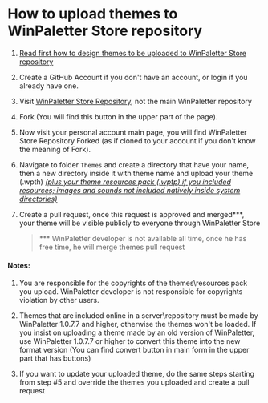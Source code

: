 # How to upload themes to WinPaletter Store repository

1. [Read first how to design themes to be uploaded to WinPaletter Store repository](https://github.com/Abdelrhman-AK/WinPaletter/blob/master/Documentations/Store/DesigningThemesRules.md)
2. Create a GitHub Account if you don't have an account, or login if you already have one.
3. Visit [WinPaletter Store Repository](https://github.com/Abdelrhman-AK/WinPaletter-Store), not the main WinPaletter repository
4. Fork (You will find this button in the upper part of the page).
5. Now visit your personal account main page, you will find WinPaletter Store Repository Forked (as if cloned to your account if you don't know the meaning of Fork).
6. Navigate to folder `Themes` and create a directory that have your name, then a new directory inside it with theme name and upload your theme (.wpth) *<u>(plus your theme resources pack (.wptp) if you included resources; images and sounds not included natively inside system directories)</u>*
7. Create a pull request, once this request is approved and merged***, your theme will be visible publicly to everyone through WinPaletter Store
   
   > *** WinPaletter developer is not available all time, once he has free time, he will merge themes pull request

#### Notes:

1. You are responsible for the copyrights of the themes\resources pack you upload. WinPaletter developer is not responsible for copyrights violation by other users.

2. Themes that are included online in a server\repository must be made by WinPaletter 1.0.7.7 and higher, otherwise the themes won't be loaded. If you insist on uploading a theme made by an old version of WinPaletter, use WinPaletter 1.0.7.7 or higher to convert this theme into the new format version (You can find convert button in main form in the upper part that has buttons)

3. If you want to update your uploaded theme, do the same steps starting from step #5 and override the themes you uploaded and create a pull request
